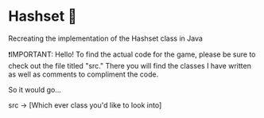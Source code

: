 # Hashset 📐
Recreating the implementation of the Hashset class in Java

❗IMPORTANT: Hello! To find the actual code for the game, please be sure to check out the file titled "src." There you will find the classes I have written as well as comments to compliment the code.

So it would go...

src -> [Which ever class you'd like to look into]
